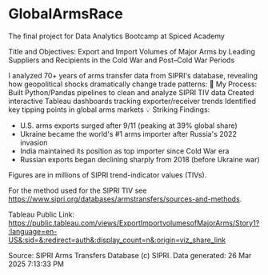 # GlobalArmsRace
The final project for Data Analytics Bootcamp at Spiced Academy


Title and Objectives: Export and Import Volumes of Major Arms by Leading Suppliers and Recipients in the Cold War and Post–Cold War Periods

I analyzed 70+ years of arms transfer data from SIPRI's database, revealing how geopolitical shocks dramatically change trade patterns:
🔧 My Process:
Built Python/Pandas pipelines to clean and analyze SIPRI TIV data
Created interactive Tableau dashboards tracking exporter/receiver trends
Identified key tipping points in global arms markets
💡 Striking Findings:
- U.S. arms exports surged after 9/11 (peaking at 39% global share)
- Ukraine became the world's #1 arms importer after Russia's 2022 invasion
- India maintained its position as top importer since Cold War era
- Russian exports began declining sharply from 2018 (before Ukraine war)



Figures are in millions of SIPRI trend-indicator values (TIVs).


For the method used for the SIPRI TIV see
 <https://www.sipri.org/databases/armstransfers/sources-and-methods>.


 Tableau Public Link: https://public.tableau.com/views/ExportImportvolumesofMajorArms/Story1?:language=en-US&:sid=&:redirect=auth&:display_count=n&:origin=viz_share_link


Source: SIPRI Arms Transfers Database (c) SIPRI.
Data generated: 26 Mar 2025 7:13:33 PM
